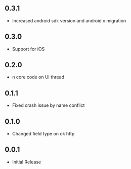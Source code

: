 ## 0.3.1

- Increased android sdk version and android x migration

## 0.3.0

- Support for iOS

## 0.2.0

- n core code on UI thread

## 0.1.1

- Fixed crash issue by name conflict

## 0.1.0

- Changed field type on ok http

## 0.0.1

- Initial Release
